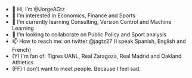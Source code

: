 - 👋 Hi, I’m @JorgeAGtz
- 👀 I’m interested in Economics, Finance and Sports
- 🌱 I’m currently learning Consulting, Version Control and Machine Learning
- 💞️ I’m looking to collaborate on Public Policy and Sport analysis
- 📫 How to reach me: on twitter @jagtz27 (I speak Spanish, English and French)
- (Y) I'm fan of: Tigres UANL, Real Zaragoza, Real Madrid and Oakland Athletics
- (FF) I don't want to meet people. Because I feel sad.
<!---
JorgeAGtz/JorgeAGtz is a ✨ special ✨ repository because its `README.md` (this file) appears on your GitHub profile.
You can click the Preview link to take a look at your changes.
--->
